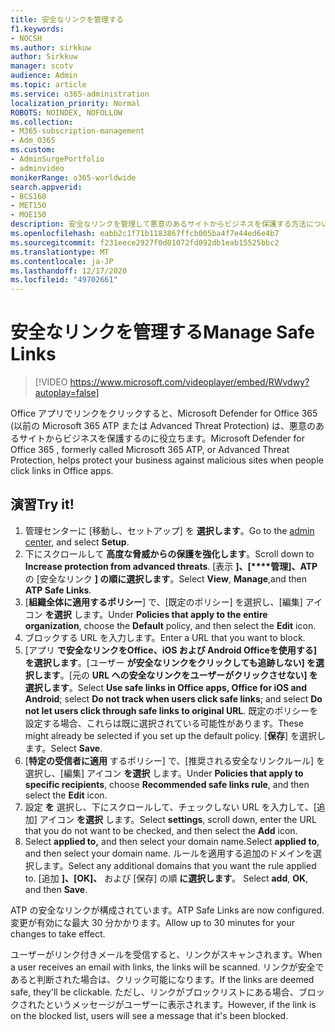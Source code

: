 ```yaml
---
title: 安全なリンクを管理する
f1.keywords:
- NOCSH
ms.author: sirkkuw
author: Sirkkuw
manager: scotv
audience: Admin
ms.topic: article
ms.service: o365-administration
localization_priority: Normal
ROBOTS: NOINDEX, NOFOLLOW
ms.collection:
- M365-subscription-management
- Adm_O365
ms.custom:
- AdminSurgePortfolio
- adminvideo
monikerRange: o365-worldwide
search.appverid:
- BCS160
- MET150
- MOE150
description: 安全なリンクを管理して悪意のあるサイトからビジネスを保護する方法について学習します。
ms.openlocfilehash: eabb2c1f71b1183867ffcb005ba4f7e44ed6e4b7
ms.sourcegitcommit: f231eece2927f0d01072fd092db1eab15525bbc2
ms.translationtype: MT
ms.contentlocale: ja-JP
ms.lasthandoff: 12/17/2020
ms.locfileid: "49702661"
---
```

# <a name="manage-safe-links"></a><span data-ttu-id="ce9d7-103">安全なリンクを管理する</span><span class="sxs-lookup"><span data-stu-id="ce9d7-103">Manage Safe Links</span></span>

> [!VIDEO https://www.microsoft.com/videoplayer/embed/RWvdwy?autoplay=false]

<span data-ttu-id="ce9d7-104">Office アプリでリンクをクリックすると、Microsoft Defender for Office 365 (以前の Microsoft 365 ATP または Advanced Threat Protection) は、悪意のあるサイトからビジネスを保護するのに役立ちます。</span><span class="sxs-lookup"><span data-stu-id="ce9d7-104">Microsoft Defender for Office 365 , formerly called Microsoft 365 ATP, or Advanced Threat Protection, helps protect your business against malicious sites when people click links in Office apps.</span></span>

## <a name="try-it"></a><span data-ttu-id="ce9d7-105">演習</span><span class="sxs-lookup"><span data-stu-id="ce9d7-105">Try it!</span></span>

1. <span data-ttu-id="ce9d7-106">管理センターに [移動し、[](https://admin.microsoft.com)セットアップ] を **選択します**。</span><span class="sxs-lookup"><span data-stu-id="ce9d7-106">Go to the [admin center](https://admin.microsoft.com), and select **Setup**.</span></span>
1. <span data-ttu-id="ce9d7-107">下にスクロールして **高度な脅威からの保護を強化します**。</span><span class="sxs-lookup"><span data-stu-id="ce9d7-107">Scroll down to **Increase protection from advanced threats**.</span></span> <span data-ttu-id="ce9d7-108">[表示 **]、[\*\*\*\*管理]、ATP** の [安全なリンク **] の順に選択します**。</span><span class="sxs-lookup"><span data-stu-id="ce9d7-108">Select **View**, **Manage**,and then **ATP Safe Links**.</span></span>
1. <span data-ttu-id="ce9d7-109">[**組織全体に適用するポリシー**] で、[既定のポリシー] を選択し、[編集] アイコン **を選択** します。</span><span class="sxs-lookup"><span data-stu-id="ce9d7-109">Under **Policies that apply to the entire organization**, choose the **Default** policy, and then select the **Edit** icon.</span></span>
1. <span data-ttu-id="ce9d7-110">ブロックする URL を入力します。</span><span class="sxs-lookup"><span data-stu-id="ce9d7-110">Enter a URL that you want to block.</span></span>
1. <span data-ttu-id="ce9d7-111">[アプリ **で安全なリンクをOffice、iOS および Android Officeを使用する] を選択します**。[ユーザー **が安全なリンクをクリックしても追跡しない] を選択します**。[元の **URL への安全なリンクをユーザーがクリックさせない] を選択します**。</span><span class="sxs-lookup"><span data-stu-id="ce9d7-111">Select **Use safe links in Office apps, Office for iOS and Android**; select **Do not track when users click safe links**; and select **Do not let users click through safe links to original URL**.</span></span> <span data-ttu-id="ce9d7-112">既定のポリシーを設定する場合、これらは既に選択されている可能性があります。</span><span class="sxs-lookup"><span data-stu-id="ce9d7-112">These might already be selected if you set up the default policy.</span></span> <span data-ttu-id="ce9d7-113">[**保存**] を選択します。</span><span class="sxs-lookup"><span data-stu-id="ce9d7-113">Select **Save**.</span></span>
1. <span data-ttu-id="ce9d7-114">[**特定の受信者に適用** するポリシー] で、[推奨される安全なリンクルール] を選択し、[編集] アイコン **を選択** します。</span><span class="sxs-lookup"><span data-stu-id="ce9d7-114">Under **Policies that apply to specific recipients**, choose **Recommended safe links rule**, and then select the **Edit** icon.</span></span>
1. <span data-ttu-id="ce9d7-115">設定 **を** 選択し、下にスクロールして、チェックしない URL を入力して、[追加] アイコン **を選択** します。</span><span class="sxs-lookup"><span data-stu-id="ce9d7-115">Select **settings**, scroll down, enter the URL that you do not want to be checked, and then select the **Add** icon.</span></span>
1. <span data-ttu-id="ce9d7-116">Select **applied to,** and then select your domain name.</span><span class="sxs-lookup"><span data-stu-id="ce9d7-116">Select **applied to**, and then select your domain name.</span></span> <span data-ttu-id="ce9d7-117">ルールを適用する追加のドメインを選択します。</span><span class="sxs-lookup"><span data-stu-id="ce9d7-117">Select any additional domains that you want the rule applied to.</span></span> <span data-ttu-id="ce9d7-118">[追加 **]、[OK]、** および [保存] の順 **に選択します**。 </span><span class="sxs-lookup"><span data-stu-id="ce9d7-118">Select **add**, **OK**, and then **Save**.</span></span>

<span data-ttu-id="ce9d7-119">ATP の安全なリンクが構成されています。</span><span class="sxs-lookup"><span data-stu-id="ce9d7-119">ATP Safe Links are now configured.</span></span> <span data-ttu-id="ce9d7-120">変更が有効にな最大 30 分かかります。</span><span class="sxs-lookup"><span data-stu-id="ce9d7-120">Allow up to 30 minutes for your changes to take effect.</span></span>

<span data-ttu-id="ce9d7-121">ユーザーがリンク付きメールを受信すると、リンクがスキャンされます。</span><span class="sxs-lookup"><span data-stu-id="ce9d7-121">When a user receives an email with links, the links will be scanned.</span></span> <span data-ttu-id="ce9d7-122">リンクが安全であると判断された場合は、クリック可能になります。</span><span class="sxs-lookup"><span data-stu-id="ce9d7-122">If the links are deemed safe, they'll be clickable.</span></span> <span data-ttu-id="ce9d7-123">ただし、リンクがブロックリストにある場合、ブロックされたというメッセージがユーザーに表示されます。</span><span class="sxs-lookup"><span data-stu-id="ce9d7-123">However, if the link is on the blocked list, users will see a message that it's been blocked.</span></span>